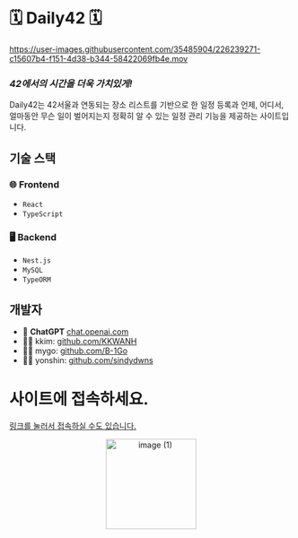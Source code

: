 # 🗓️ Daily42 🗓️

https://user-images.githubusercontent.com/35485904/226239271-c15607b4-f151-4d38-b344-58422069fb4e.mov


### _42에서의 시간을 더욱 가치있게!_

Daily42는 42서울과 연동되는 장소 리스트를 기반으로 한 일정 등록과 언제, 어디서, 얼마동안 무슨 일이 벌어지는지 정확히 알 수 있는 일정 관리 기능을 제공하는 사이트입니다.

## 기술 스택

### 🌐 Frontend
- `React`
- `TypeScript`

### 🖥️ Backend
- `Nest.js`
- `MySQL`
- `TypeORM`

## 개발자

- 🤖 **ChatGPT** [chat.openai.com](https://chat.openai.com)
- 🧑‍💻 kkim: [github.com/KKWANH](https://github.com/KKWANH)
- 🧑‍💻 mygo: [github.com/B-1Go](https://github.com/B-1Go)
- 🧑‍💻 yonshin: [github.com/sindydwns](https://github.com/sindydwns)

# 사이트에 접속하세요.

[링크를 눌러서 접속하실 수도 있습니다.](http://yonshin.cafe24app.com/)

<div align="center">
<img width="161" alt="image (1)" src="https://user-images.githubusercontent.com/35485904/226239570-e16c779b-376f-40cf-9344-4e59c9c525fe.png">
</div>
